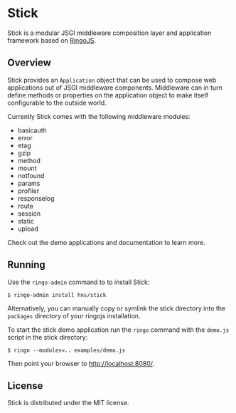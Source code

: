# Stick

Stick is a modular JSGI middleware composition layer and application framework
based on [RingoJS](http://ringojs.org/).

## Overview

Stick provides an `Application` object that can be used to compose web
applications out of JSGI middleware components. Middleware can in turn
define methods or properties on the application object to make itself
configurable to the outside world.

Currently Stick comes with the following middleware modules:

 * basicauth
 * error
 * etag
 * gzip
 * method
 * mount
 * notfound
 * params
 * profiler
 * responselog
 * route
 * session
 * static
 * upload

 Check out the demo applications and documentation to learn more.

## Running

Use the `ringo-admin` command to to install Stick:

    $ ringo-admin install hns/stick

Alternatively, you can manually copy or symlink the stick directory into
the `packages` directory of your ringojs installation.

To start the stick demo application run the `ringo` command with the 
`demo.js` script in the stick directory:

    $ ringo --modules=.. examples/demo.js

Then point your browser to <http://localhost:8080/>.

## License

Stick is distributed under the MIT license.
